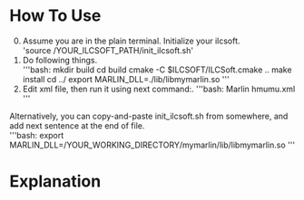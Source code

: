 # How To Use
0. Assume you are in the plain terminal. Initialize your ilcsoft.  
'source /YOUR_ILCSOFT_PATH/init_ilcsoft.sh'  
1. Do following things.  
'''bash:
mkdir build
cd build
cmake -C $ILCSOFT/ILCSoft.cmake ..
make install
cd ../
export MARLIN_DLL=./lib/libmymarlin.so
'''  
2. Edit xml file, then run it using next command:.
'''bash:
Marlin hmumu.xml
'''

Alternatively, you can copy-and-paste init_ilcsoft.sh from somewhere, and add next sentence at the end of file.  
'''bash:
export MARLIN_DLL=/YOUR_WORKING_DIRECTORY/mymarlin/lib/libmymarlin.so
'''

# Explanation

